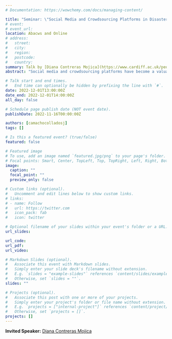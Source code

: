 ```yaml
---
# Documentation: https://wowchemy.com/docs/managing-content/

title: "Seminar: \"Social Media and Crowdsourcing Platforms in Disaster Management\""
# event:
# event_url:
location: Abacws and Online
# address:
#   street:
#   city:
#   region:
#   postcode:
#   country:
summary: Talk by [Diana Contreras Mojica](https://www.cardiff.ac.uk/people/view/2534179-Contreras-Mojica-Diana) (Cardiff University - EARTH)
abstract: "Social media and crowdsourcing platforms have become a valuable tool for quickly collecting large amounts of disaster data. Image and text data posted on Twitter, Instagram or in crowdsourcing platforms such as LastQuake app can support emergency response operations, earthquake reconnaissance missions  and the assessment of recovery processes after earthquakes in the long term. However, it is necessary to use NLP techniques such as sentiment and topic analysis to extract meaningful information from the unstructured text data from social media. Currently text data from the 2019 Albania, 2020 Zagreb, 2020 Aegean earthquake and the 10th anniversary of the earthquakes in L'Aquila, Chile, Haiti  and Nepal have been classified using supervised and unsupervised methods to assess the emergency response and the recovery after earthquakes."

# Talk start and end times.
#   End time can optionally be hidden by prefixing the line with `#`.
date: 2022-12-01T13:00:00Z
date_end: 2022-12-01T14:00:00Z
all_day: false

# Schedule page publish date (NOT event date).
publishDate: 2022-11-16T00:00:00Z

authors: [camachocolladosj]
tags: []

# Is this a featured event? (true/false)
featured: false

# Featured image
# To use, add an image named `featured.jpg/png` to your page's folder. 
# Focal points: Smart, Center, TopLeft, Top, TopRight, Left, Right, BottomLeft, Bottom, BottomRight.
image:
  caption: ""
  focal_point: ""
  preview_only: false

# Custom links (optional).
#   Uncomment and edit lines below to show custom links.
# links:
# - name: Follow
#   url: https://twitter.com
#   icon_pack: fab
#   icon: twitter

# Optional filename of your slides within your event's folder or a URL.
url_slides:

url_code:
url_pdf:
url_video:

# Markdown Slides (optional).
#   Associate this event with Markdown slides.
#   Simply enter your slide deck's filename without extension.
#   E.g. `slides = "example-slides"` references `content/slides/example-slides.md`.
#   Otherwise, set `slides = ""`.
slides: ""

# Projects (optional).
#   Associate this post with one or more of your projects.
#   Simply enter your project's folder or file name without extension.
#   E.g. `projects = ["internal-project"]` references `content/project/deep-learning/index.md`.
#   Otherwise, set `projects = []`.
projects: []
---
```


**Invited Speaker:** [Diana Contreras Mojica](https://www.cardiff.ac.uk/people/view/2534179-Contreras-Mojica-Diana)
